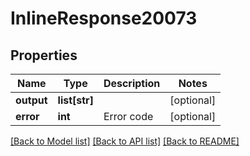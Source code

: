 # InlineResponse20073

## Properties
Name | Type | Description | Notes
------------ | ------------- | ------------- | -------------
**output** | **list[str]** |  | [optional] 
**error** | **int** | Error code | [optional] 

[[Back to Model list]](../README.md#documentation-for-models) [[Back to API list]](../README.md#documentation-for-api-endpoints) [[Back to README]](../README.md)

